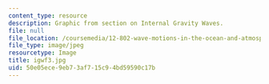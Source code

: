 ```yaml
---
content_type: resource
description: Graphic from section on Internal Gravity Waves.
file: null
file_location: /coursemedia/12-802-wave-motions-in-the-ocean-and-atmosphere-spring-2004/50e05ece9eb73af715c94bd59590c17b_igwf3.jpg
file_type: image/jpeg
resourcetype: Image
title: igwf3.jpg
uid: 50e05ece-9eb7-3af7-15c9-4bd59590c17b
---
```

